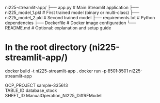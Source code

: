 ni225-streamlit-app/
├── app.py                    # Main Streamlit application
├── ni225_model_1.pkl         # First trained model (binary or multi-class)
├── ni225_model_2.pkl         # Second trained model
├── requirements.txt          # Python dependencies
├── Dockerfile                # Docker image configuration
└── README.md                 # Optional: explanation and setup guide


# In the root directory (ni225-streamlit-app/)
docker build -t ni225-streamlit-app .
docker run -p 8501:8501 ni225-streamlit-app

GCP_PROJECT	sample-335613	
TABLE_ID	database_stock	
SHEET_ID	ManualOperation_NI225_DiffRFModel